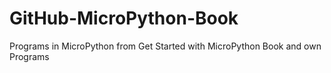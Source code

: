 # GitHub-MicroPython-Book
Programs in MicroPython from Get Started with MicroPython Book and own Programs
